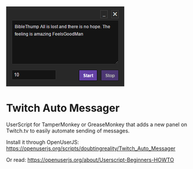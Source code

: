 ![alt tag](https://raw.githubusercontent.com/doubtingreality/twitch-auto-messager/master/cover-auto-messager.png)

# Twitch Auto Messager
UserScript for TamperMonkey or GreaseMonkey that adds a new panel on Twitch.tv to easily automate sending of messages.

Install it through OpenUserJS: https://openuserjs.org/scripts/doubtingreality/Twitch_Auto_Messager

Or read: https://openuserjs.org/about/Userscript-Beginners-HOWTO
